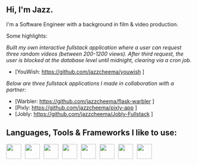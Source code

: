 ## Hi, I'm Jazz.

I'm a Software Engineer with a background in film & video production. 

Some highlights:

*Built my own interactive fullstack application where a user can request three random videos (between 200-1200 views). After third request, the user is blocked at the database level until midnight, clearing via a cron job.*

- [YouWish: https://github.com/jazzcheema/youwish ]


*Below are three fullstack applications I made in collaboration with a partner:*

- [Warbler: https://github.com/jazzcheema/flask-warbler ]
- [Pixly: https://github.com/jazzcheema/pixly-app ]
- [Jobly: https://github.com/jazzcheema/Jobly-Fullstack ]



## Languages, Tools & Frameworks I like to use: 

<div style="display: flex; flex-wrap: wrap; gap: 10px;">
  <img src="https://cdn.jsdelivr.net/gh/devicons/devicon@latest/icons/javascript/javascript-original.svg" width="40" />
  <img src="https://cdn.jsdelivr.net/gh/devicons/devicon@latest/icons/nodejs/nodejs-original.svg" width="40" />
  <img src="https://cdn.jsdelivr.net/gh/devicons/devicon@latest/icons/nextjs/nextjs-original.svg" width="40" />
  <img src="https://cdn.jsdelivr.net/gh/devicons/devicon@latest/icons/python/python-original.svg" width="40" />
  <img src="https://cdn.jsdelivr.net/gh/devicons/devicon@latest/icons/react/react-original.svg" width="40" />
  <img src="https://cdn.jsdelivr.net/gh/devicons/devicon@latest/icons/postgresql/postgresql-plain.svg" width="40" />
  <img src="https://cdn.jsdelivr.net/gh/devicons/devicon@latest/icons/typescript/typescript-original.svg" width="40" />
  <img src="https://cdn.jsdelivr.net/gh/devicons/devicon@latest/icons/express/express-original.svg" width="40" />
</div>
